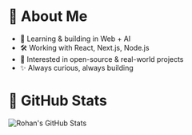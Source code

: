 # 💫 About Me
- 🌱 Learning & building in Web + AI 
- 🛠️ Working with React, Next.js, Node.js  
- 🎯 Interested in open-source & real-world projects  
- ✨ Always curious, always building  

# 🐙 GitHub Stats
![Rohan's GitHub Stats](https://github-readme-stats.vercel.app/api?username=Rohansinghtaragi&show_icons=true&theme=dark&hide_border=false)

